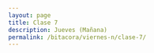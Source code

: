 ```yaml
---
layout: page
title: Clase 7
description: Jueves (Mañana)
permalink: /bitacora/viernes-n/clase-7/
---
```

